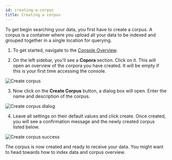 ```yaml
---
id: creating-a-corpus
title: Creating a corpus
---
```


To get begin searching your data, you first have to create a corpus. A corpus is
a container where you upload all your data to be indexed and grouped together in
a single location for querying.

1.  To get started, navigate to the [Console Overview](https://console.vectara.com/overview).

2.  On the left sidebar, you'll see a **Copora** section. Click on it. This will
    open an overview of the corpora you have created. It will be empty if this
    is your first time accessing the console.

  ![Create corpus](/img/create_corpus.png)

3.  Now click on the **Create Corpus** button, a dialog box will open. Enter the
    name and description of the corpus.

  ![Create corpus dialog](/img/create_corpus_dialog.png)

4.  Leave all settings on their default values and click create. Once created,
    you will see a confirmation message and the newly created corpus listed
    below.

  ![Create corpus success](/img/create_corpus_success.png)

The corpus is now created and ready to receive your data. You might want to head
towards how to index data and corpus overview.
